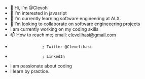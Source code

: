 - 👋 Hi, I’m @Clevoh
- 👀 I’m interested in javasript
- 🌱 I’m currently learning software engineering at ALX.
- 💞️ I’m looking to collaborate on software engineeering projects
- I am currently working on my coding skills
- 📫 How to reach me; email: clevelihasi@gmail.com
-                   ; Twitter @Clevelihasi
-                   ; LinkedIn 
- I am passionate about coding
- I learn by practice.

<!---
Clevoh/Clevoh is a ✨ special ✨ repository because its `README.md` (this file) appears on your GitHub profile.
You can click the Preview link to take a look at your changes.
--->
